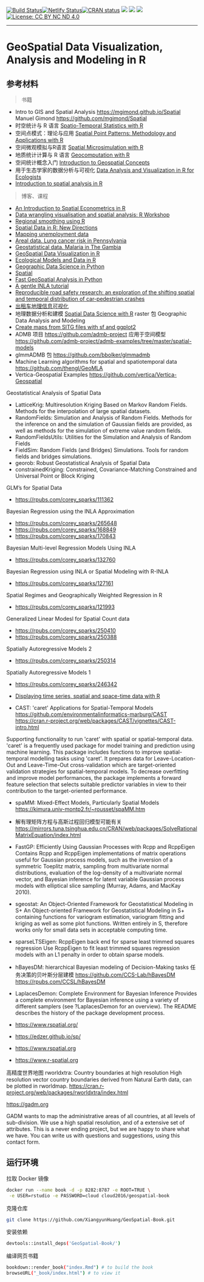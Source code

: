[![Build Status](https://travis-ci.com/XiangyunHuang/GeoSpatial-Book.svg?branch=master)](https://travis-ci.com/XiangyunHuang/GeoSpatial-Book)[![Netlify Status](https://api.netlify.com/api/v1/badges/4c3bfe4b-a6e7-45b6-b4d3-f704b89f0329/deploy-status)](https://app.netlify.com/sites/r-spatial/deploys)[![CRAN status](https://www.r-pkg.org/badges/version/GeoSpatial)](https://cran.r-project.org/package=GeoSpatial) [![](https://images.microbadger.com/badges/image/cloud2016/geospatial-book.svg)](https://microbadger.com/images/cloud2016/geospatial-book)  [![](https://img.shields.io/docker/pulls/cloud2016/geospatial-book.svg)](https://hub.docker.com/r/cloud2016/geospatial-book)  [![](https://img.shields.io/docker/automated/cloud2016/geospatial-book.svg)](https://hub.docker.com/r/cloud2016/geospatial-book/builds/) [![License: CC BY NC ND 4.0](https://img.shields.io/badge/License-CC%20BY%20NC%20ND%204.0-blue.svg)](https://creativecommons.org/licenses/by-nc-nd/4.0/) 

---

# GeoSpatial Data Visualization, Analysis and Modeling in R

## 参考材料

> 书籍

- Intro to GIS and Spatial Analysis https://mgimond.github.io/Spatial  Manuel Gimond https://github.com/mgimond/Spatial
- 时空统计与 R 语言 [Spatio-Temporal Statistics with R](https://spacetimewithr.org/)
- 空间点模式：理论与应用 [Spatial Point Patterns: Methodology and Applications with R](https://spatstat.org)
- 空间微观模拟与R语言 [Spatial Microsimulation with R](https://spatial-microsim-book.robinlovelace.net/) 
- 地质统计计算与 R 语言 [Geocomputation with R](https://geocompr.robinlovelace.net/)
- 空间统计概念入门 [Introduction to Geospatial Concepts](https://datacarpentry.org/organization-geospatial/)
- 用于生态学家的数据分析与可视化 [Data Analysis and Visualization in R for Ecologists](https://datacarpentry.org/R-ecology-lesson/)
- [Introduction to spatial analysis in R](https://github.com/jafflerbach/spatial-analysis-R)

> 博客、课程

- [An Introduction to Spatial Econometrics in R](https://ignaciomsarmiento.github.io/2017/02/07/An-Introduction-to-Spatial-Econometrics-in-R)
- [Data wrangling visualisation and spatial analysis: R Workshop](https://www.seascapemodels.org/data/data-wrangling-spatial-course.html)
- [Regional smoothing using R](https://pudding.cool/process/regional_smoothing/)
- [Spatial Data in R: New Directions](https://edzer.github.io/UseR2017/) 
- [Mapping unemployment data](http://sharpsightlabs.com/blog/map-unemployment-nov-2016/)
- [Areal data. Lung cancer risk in Pennsylvania](https://paula-moraga.github.io/tutorial-areal-data/)
- [Geostatistical data. Malaria in The Gambia](https://paula-moraga.github.io/tutorial-geostatistical-data/)
- [GeoSpatial Data Visualization in R](https://bhaskarvk.github.io/user2017.geodataviz/)
- [Ecological Models and Data in R](http://ms.mcmaster.ca/~bolker/emdbook/)
- [Geographic Data Science in Python](https://data.cdrc.ac.uk/dataset/geographic-data-science-in-python)
- [Spatial](https://data.cdrc.ac.uk/)
- [Fast GeoSpatial Analysis in Python](http://matthewrocklin.com/blog/work/2017/09/21/accelerating-geopandas-1)
- [A gentle INLA tutorial](https://www.precision-analytics.ca/blog-1/inla)
- [Reproducible road safety research: an exploration of the shifting spatial and temporal distribution of car-pedestrian crashes](https://github.com/Robinlovelace/stats19-gisruk)
- [出租车地理信息可视化](https://data-se.netlify.com/2017/11/20/great-dataviz-examples-in-rstats/)
- 地理数据分析和建模 [Spatial Data Science with R](https://www.rspatial.org/) raster 包 Geographic Data Analysis and Modeling 
- [Create maps from SITG files with sf and ggplot2](https://xvrdm.github.io/2017/09/15/create-maps-from-sitg-files-with-sf-and-ggplot2/)
- ADMB 项目 https://github.com/admb-project 应用于空间模型 https://github.com/admb-project/admb-examples/tree/master/spatial-models
- glmmADMB 包 https://github.com/bbolker/glmmadmb 
- Machine Learning algorithms for spatial and spatiotemporal data <https://github.com/thengl/GeoMLA>
- Vertica-Geospatial Examples https://github.com/vertica/Vertica-Geospatial

Geostatistical Analysis of Spatial Data

- LatticeKrig: Multiresolution Kriging Based on Markov Random Fields. Methods for the interpolation of large spatial datasets.
- RandomFields: Simulation and Analysis of Random Fields. Methods for the inference on and the simulation of Gaussian fields are provided, as well as methods for the simulation of extreme value random fields.
- RandomFieldsUtils: Utilities for the Simulation and Analysis of Random Fields
- FieldSim: Random Fields (and Bridges) Simulations. Tools for random fields and bridges simulations.
- georob: Robust Geostatistical Analysis of Spatial Data
- constrainedKriging: Constrained, Covariance-Matching Constrained and Universal Point or Block Kriging


GLM’s for Spatial Data 

- <https://rpubs.com/corey_sparks/111362>

Bayesian Regression using the INLA Approximation 

- <https://rpubs.com/corey_sparks/265648>
- <https://rpubs.com/corey_sparks/168849>
- <https://rpubs.com/corey_sparks/170843>

Bayesian Multi-level Regression Models Using INLA

- <https://rpubs.com/corey_sparks/132760>

Bayesian Regression using INLA or Spatial Modeling with R-INLA

- <https://rpubs.com/corey_sparks/127161>

Spatial Regimes and Geographically Weighted Regression in R
- <https://rpubs.com/corey_sparks/121993>

Generalized Linear Modesl for Spatial Count data

- <https://rpubs.com/corey_sparks/250410> 
- <https://rpubs.com/corey_sparks/250388>

Spatially Autoregressive Models 2
- <https://rpubs.com/corey_sparks/250314>

Spatially Autoregressive Models 1
- <https://rpubs.com/corey_sparks/246342>

- [Displaying time series, spatial and space-time data with R](https://oscarperpinan.github.io/)

- CAST: 'caret' Applications for Spatial-Temporal Models https://github.com/environmentalinformatics-marburg/CAST
https://cran.r-project.org/web/packages/CAST/vignettes/CAST-intro.html

Supporting functionality to run 'caret' with spatial or spatial-temporal data. 'caret' is a frequently used package for model training and prediction using machine learning. This package includes functions to improve spatial-temporal modelling tasks using 'caret'. It prepares data for Leave-Location-Out and Leave-Time-Out cross-validation which are target-oriented validation strategies for spatial-temporal models. To decrease overfitting and improve model performances, the package implements a forward feature selection that selects suitable predictor variables in view to their contribution to the target-oriented performance.


- spaMM: Mixed-Effect Models, Particularly Spatial Models https://kimura.univ-montp2.fr/~rousset/spaMM.htm

- 解有理矩阵方程与高斯过程回归模型可能有关 https://mirrors.tuna.tsinghua.edu.cn/CRAN/web/packages/SolveRationalMatrixEquation/index.html

- FastGP: Efficiently Using Gaussian Processes with Rcpp and RcppEigen
  Contains Rcpp and RcppEigen implementations of matrix operations useful for Gaussian process models, such as the inversion of a symmetric Toeplitz matrix, sampling from multivariate normal distributions, evaluation of the log-density of a multivariate normal vector, and Bayesian inference for latent variable Gaussian process models with elliptical slice sampling (Murray, Adams, and MacKay 2010).

- sgeostat: An Object-Oriented Framework for Geostatistical Modeling in S+
  An Object-oriented Framework for Geostatistical Modeling in S+ containing functions for variogram estimation, variogram fitting and kriging as well as some plot functions. Written entirely in S, therefore works only for small data sets in acceptable computing time.

- sparseLTSEigen: RcppEigen back end for sparse least trimmed squares regression
  Use RcppEigen to fit least trimmed squares regression models with an L1 penalty in order to obtain sparse models.

- hBayesDM: hierarchical Bayesian modeling of Decision-Making tasks 任务决策的贝叶斯分层建模 <https://github.com/CCS-Lab/hBayesDM> <https://rpubs.com/CCSL/hBayesDM> 

- LaplacesDemon: Complete Environment for Bayesian Inference
  Provides a complete environment for Bayesian inference using a variety of different samplers (see ?LaplacesDemon for an overview). The README describes the history of the package development process.

- https://www.rspatial.org/ 
- https://edzer.github.io/sp/ 
- https://www.rspatial.org
- https://www.r-spatial.org


高精度世界地图 rworldxtra: Country boundaries at high resolution
High resolution vector country boundaries derived from Natural Earth data, can be plotted in rworldmap. https://cran.r-project.org/web/packages/rworldxtra/index.html

https://gadm.org

GADM wants to map the administrative areas of all countries, at all levels of sub-division. We use a high spatial resolution, and of a extensive set of attributes. This is a never ending project, but we are happy to share what we have. You can write us with questions and suggestions, using this contact form.


## 运行环境

拉取 Docker 镜像

```bash
docker run --name book -d -p 8282:8787 -e ROOT=TRUE \
 -e USER=rstudio -e PASSWORD=cloud cloud2016/geospatial-book
```

克隆仓库

```bash
git clone https://github.com/XiangyunHuang/GeoSpatial-Book.git
```

安装依赖

```bash
devtools::install_deps('GeoSpatial-Book/')
```

编译网页书籍

```bash
bookdown::render_book("index.Rmd") # to build the book
browseURL("_book/index.html") # to view it
```
